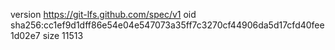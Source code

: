 version https://git-lfs.github.com/spec/v1
oid sha256:cc1ef9d1dff86e54e04e547073a35ff7c3270cf44906da5d17cfd40fee1d02e7
size 11513
